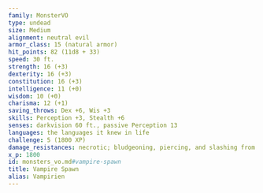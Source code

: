 ```yaml
---
family: MonsterVO
type: undead
size: Medium
alignment: neutral evil
armor_class: 15 (natural armor)
hit_points: 82 (11d8 + 33)
speed: 30 ft.
strength: 16 (+3)
dexterity: 16 (+3)
constitution: 16 (+3)
intelligence: 11 (+0)
wisdom: 10 (+0)
charisma: 12 (+1)
saving_throws: Dex +6, Wis +3
skills: Perception +3, Stealth +6
senses: darkvision 60 ft., passive Perception 13
languages: the languages it knew in life
challenge: 5 (1800 XP)
damage_resistances: necrotic; bludgeoning, piercing, and slashing from nonmagical attacks
x_p: 1800
id: monsters_vo.md#vampire-spawn
title: Vampire Spawn
alias: Vampirien
---
```


